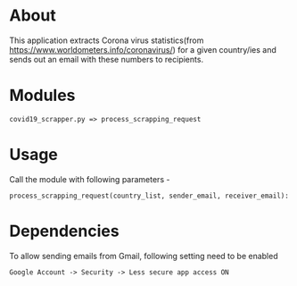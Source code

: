 # About
This application extracts Corona virus statistics(from https://www.worldometers.info/coronavirus/) for a given country/ies and
sends out an email with these numbers to recipients.
# Modules
    covid19_scrapper.py => process_scrapping_request
# Usage
Call the module with following parameters -

    process_scrapping_request(country_list, sender_email, receiver_email):        
# Dependencies
To allow sending emails from Gmail, following setting need to be enabled

    Google Account -> Security -> Less secure app access ON
